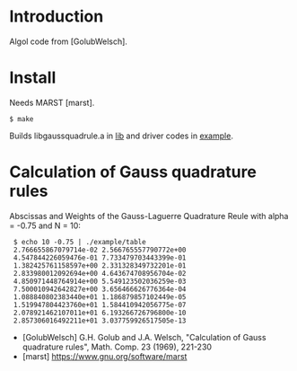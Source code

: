# Introduction

Algol code from [GolubWelsch].

# Install

Needs MARST [marst].

    $ make

Builds libgaussquadrule.a in [lib](lib/) and driver codes in
[example](example/).

# Calculation of Gauss quadrature rules

Abscissas and Weights of the Gauss-Laguerre Quadrature Reule with
alpha = -0.75 and N = 10:

     $ echo 10 -0.75 | ./example/table
     2.766655867079714e-02 2.566765557790772e+00
     4.547844226059476e-01 7.733479703443399e-01
     1.382425761158597e+00 2.331328349732201e-01
     2.833980012092694e+00 4.643674708956704e-02
     4.850971448764914e+00 5.549123502036259e-03
     7.500010942642827e+00 3.656466626776364e-04
     1.088840802383440e+01 1.186879857102449e-05
     1.519947804423760e+01 1.584410942056775e-07
     2.078921462107011e+01 6.193266726796800e-10
     2.857306016492211e+01 3.037759926517505e-13

- [GolubWelsch] G.H. Golub and J.A. Welsch, "Calculation of Gauss quadrature rules", Math. Comp. 23 (1969), 221-230
- [marst] https://www.gnu.org/software/marst
